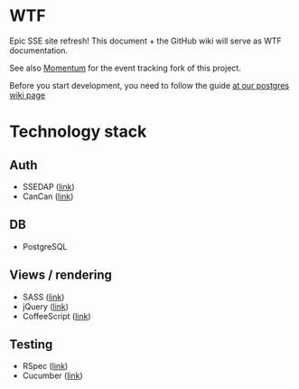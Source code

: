 # WTF

Epic SSE site refresh! This document + the GitHub wiki will serve as WTF 
documentation.

See also [Momentum](https://github.com/dorreneb/wtf) for the event tracking fork of this project.

Before you start development, you need to follow the guide [at our postgres wiki page](https://github.com/rit-sse/wtf/wiki/Setting-up-PostgreSQL-for-development)

# Technology stack

## Auth

- SSEDAP ([link](/codykrieger/ssedap))
- CanCan ([link](/ryanb/cancan))

## DB

- PostgreSQL

## Views / rendering

- SASS ([link](http://sass-lang.com))
- jQuery ([link](http://jquery.com))
- CoffeeScript ([link](http://jashkenas.github.com/coffee-script/))

## Testing

- RSpec ([link](https://www.relishapp.com/rspec))
- Cucumber ([link](http://cukes.info/))

